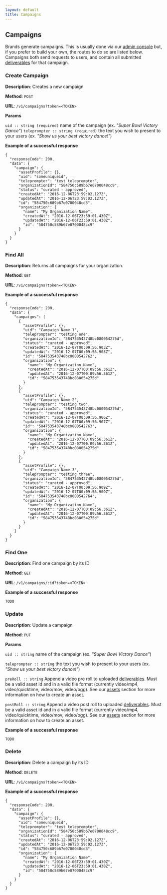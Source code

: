 ```yaml
---
layout: default
title: Campaigns
---
```


## Campaigns

Brands generate campaigns. This is usually done via our [admin console](https://admin.hilite.media) but, if you prefer to build your own, the routes to do so are listed below. Campaigns both send requests to users, and contain all submitted [deliverables](/deliverables.html) for that campaign.

[//]: # (----------------------------------------------------------------------------------------------------------------------------------------)

### Create Campaign
    
**Description**: Creates a new campaign 

**Method**: `POST`

**URL**: `/v1/campaigns?token=<TOKEN>`

**Params**    
      
`uid :: string (required)` name of the campaign (ex. _"Super Bowl Victory Dance"_)
`teleprompter :: string (required)` the text you wish to present to your users (ex. _"Show us your best victory dance!"_)

**Example of a successful response**
        
    {
      "responseCode": 200,
      "data": {
        "campaign": {
          "assetProfile": {},
          "uid": "someuniqueid",
          "teleprompter": "test teleprompter",
          "organizationId": "584750c589b67e0700048cc9",
          "status": "curated - approved",
          "createdAt": "2016-12-06T23:59:02.127Z",
          "updatedAt": "2016-12-06T23:59:02.127Z",
          "id": "584750c689b67e0700048cd3",
          "organization": {
            "name": "My Organization Name",            
            "createdAt": "2016-12-06T23:59:01.430Z",
            "updatedAt": "2016-12-06T23:59:01.430Z",
            "id": "584750c589b67e0700048cc9"
          }
        }
      }
    }    

[//]: # (----------------------------------------------------------------------------------------------------------------------------------------)

### Find All

**Description**: Returns all campaigns for your organization. 

**Method**: `GET`

**URL**: `/v1/campaigns?token=<TOKEN>`

**Example of a successful response**

    {
      "responseCode": 200,
      "data": {
        "campaigns": [
          {
            "assetProfile": {},
            "uid": "Campaign Name 1",
            "teleprompter": "testing one",
            "organizationId": "584753543748bc080054275d",
            "status": "curated - approved",
            "createdAt": "2016-12-07T00:09:56.903Z",
            "updatedAt": "2016-12-07T00:09:56.903Z",
            "id": "584753543748bc0800542762",
            "organization": {
              "name": "My Organization Name",          
              "createdAt": "2016-12-07T00:09:56.361Z",
              "updatedAt": "2016-12-07T00:09:56.361Z",
              "id": "584753543748bc080054275d"
            }
          },
          {
            "assetProfile": {},
            "uid": "Campaign Name 2",
            "teleprompter": "testing two",
            "organizationId": "584753543748bc080054275d",
            "status": "curated - approved",
            "createdAt": "2016-12-07T00:09:56.906Z",
            "updatedAt": "2016-12-07T00:09:56.907Z",
            "id": "584753543748bc0800542763",
            "organization": {
              "name": "My Organization Name",          
              "createdAt": "2016-12-07T00:09:56.361Z",
              "updatedAt": "2016-12-07T00:09:56.361Z",
              "id": "584753543748bc080054275d"
            }
          },
          {
            "assetProfile": {},
            "uid": "Campaign Name 3",
            "teleprompter": "testing three",
            "organizationId": "584753543748bc080054275d",
            "status": "curated - approved",
            "createdAt": "2016-12-07T00:09:56.909Z",
            "updatedAt": "2016-12-07T00:09:56.909Z",
            "id": "584753543748bc0800542764",
            "organization": {
              "name": "My Organization Name",          
              "createdAt": "2016-12-07T00:09:56.361Z",
              "updatedAt": "2016-12-07T00:09:56.361Z",
              "id": "584753543748bc080054275d"
            }
          }
        ]
      }
    }    

[//]: # (----------------------------------------------------------------------------------------------------------------------------------------)

### Find One

**Description**: Find one campaign by its ID 

**Method**: `GET`

**URL**: `/v1/campaigns/:id?token=<TOKEN>` 

**Example of a successful response**

    TODO

[//]: # (----------------------------------------------------------------------------------------------------------------------------------------)

### Update

**Description**: Update a campaign

**Method**: `PUT`

**Params**

`uid :: string` name of the campaign (ex. _"Super Bowl Victory Dance"_)

`teleprompter :: string` the text you wish to present to your users (ex. _"Show us your best victory dance!"_)

`preRoll :: string` Append a video pre roll to uploaded [deliverables](/deliverables.html). Must be a valid asset id and in a valid file format (currently video/mp4, video/quicktime, video/mov, video/ogg). See our [assets](/assets.html) section for more information on how to create an asset.

`postRoll :: string` Append a video post roll to uploaded [deliverables](/deliverables.html). Must be a valid asset id and in a valid file format (currently video/mp4, video/quicktime, video/mov, video/ogg). See our [assets](/assets.html) section for more information on how to create an asset.

**Example of a successful response**

    TODO


[//]: # (----------------------------------------------------------------------------------------------------------------------------------------)

### Delete

**Description**: Delete a campaign by its ID 

**Method**: `DELETE`

**URL**: `/v1/campaigns?token=<TOKEN>`

**Example of a successful response**

    {
      "responseCode": 200,
      "data": {
        "campaign": {
          "assetProfile": {},
          "uid": "someuniqueid",
          "teleprompter": "test teleprompter",
          "organizationId": "584750c589b67e0700048cc9",
          "status": "curated - approved",
          "createdAt": "2016-12-06T23:59:02.127Z",
          "updatedAt": "2016-12-06T23:59:02.127Z",
          "id": "584750c689b67e0700048cd3",
          "organization": {
            "name": "My Organization Name",            
            "createdAt": "2016-12-06T23:59:01.430Z",
            "updatedAt": "2016-12-06T23:59:01.430Z",
            "id": "584750c589b67e0700048cc9"
          }
        }
      }
    }

[//]: # ( TODO: findOneById, update,  destroyPreRoll, and destroyPostRoll)